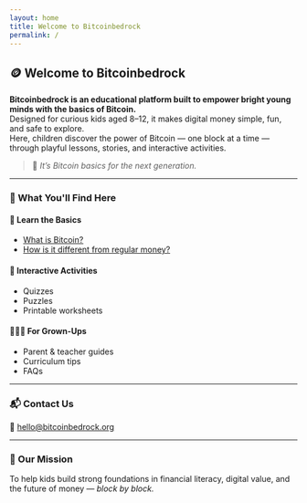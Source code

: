 ```yaml
---
layout: home
title: Welcome to Bitcoinbedrock
permalink: /
---
```


## 🪙 Welcome to Bitcoinbedrock

**Bitcoinbedrock is an educational platform built to empower bright young minds with the basics of Bitcoin.**  
Designed for curious kids aged 8–12, it makes digital money simple, fun, and safe to explore.  
Here, children discover the power of Bitcoin — one block at a time — through playful lessons, stories, and interactive activities.  

> 🧱 *It’s Bitcoin basics for the next generation.*

---

### 🚀 What You'll Find Here

#### 🧱 Learn the Basics
- [What is Bitcoin?](what-is-bitcoin)
- [How is it different from regular money?](bitcoin-vs-money)

#### 🎯 Interactive Activities
- Quizzes
- Puzzles
- Printable worksheets

#### 👨‍👩‍👧 For Grown-Ups
- Parent & teacher guides
- Curriculum tips
- FAQs

---

### 📬 Contact Us

📧 [hello@bitcoinbedrock.org](mailto:hello@bitcoinbedrock.org)

---

### 🧩 Our Mission

To help kids build strong foundations in financial literacy, digital value, and the future of money — *block by block.*
